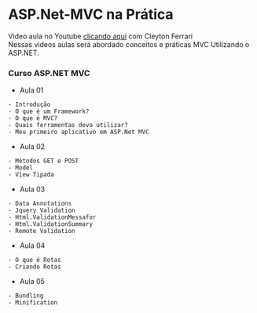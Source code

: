 # ASP.Net-MVC na Prática 
Video aula no Youtube [ clicando aqui](https://www.youtube.com/watch?v=VbA_JZJtKaY&list=PLE6C2832C9FF542A7&index=1)
com Cleyton Ferrari <br>
Nessas videos aulas será abordado conceitos e práticas MVC Utilizando o ASP.NET.



### Curso ASP.NET MVC

* Aula 01 
```
- Introdução
- O que é um Framework?
- O que é MVC?
- Quais ferramentas devo utilizar?
- Meu primeiro aplicativo em ASP.Net MVC
```

* Aula 02
```
- Métodos GET e POST
- Model
- View Tipada
```

* Aula 03
```
- Data Annotations
- Jquery Validation
- Html.ValidationMessafor
- Html.ValidationSummary
- Remote Validation
```

* Aula 04
```
- O que é Rotas
- Criando Rotas
```

* Aula 05
```
- Bundling
- Minification
```
